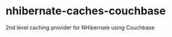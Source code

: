 nhibernate-caches-couchbase
===========================

2nd level caching provider for NHibernate using Couchbase